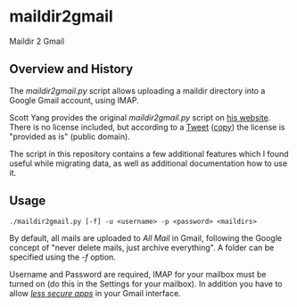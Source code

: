# maildir2gmail

Maildir 2 Gmail

## Overview and History

The _maildir2gmail.py_ script allows uploading a maildir directory into a Google Gmail account, using IMAP.

Scott Yang provides the original _maildir2gmail.py_ script on [his website](https://scott.yang.id.au/2009/01/migrate-emails-maildir-gmail.html). There is no license included, but according to a [Tweet](https://twitter.com/scottyang/status/794141870934720512) ([copy](./Twitter_2016-11-03.png)) the license is "provided as is" (public domain).

The script in this repository contains a few additional features which I found useful while migrating data, as well as additional documentation how to use it.

## Usage

```
./maildir2gmail.py [-f] -u <username> -p <password> <maildirs>
```

By default, all mails are uploaded to _All Mail_ in Gmail, following the Google concept of "never delete mails, just archive everything".
A folder can be specified using the _-f_ option.

Username and Password are required, IMAP for your mailbox must be turned on (do this in the Settings for your mailbox). In addition you have to allow [_less secure apps_](https://support.google.com/accounts/answer/6010255) in your Gmail interface.
